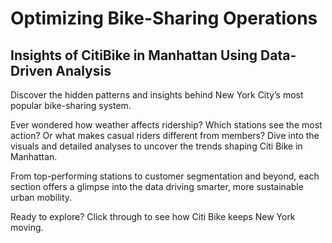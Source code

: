 # Optimizing Bike-Sharing Operations
## Insights of CitiBike in Manhattan Using Data-Driven Analysis

Discover the hidden patterns and insights behind New York City’s most popular bike-sharing system.

Ever wondered how weather affects ridership? Which stations see the most action? Or what makes casual riders different from members? Dive into the visuals and detailed analyses to uncover the trends shaping Citi Bike in Manhattan.

From top-performing stations to customer segmentation and beyond, each section offers a glimpse into the data driving smarter, more sustainable urban mobility.

Ready to explore? Click through to see how Citi Bike keeps New York moving.
